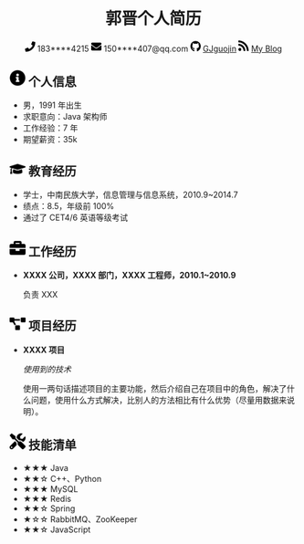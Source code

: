  <center>
     <h1>郭晋个人简历</h1>
     <div>
         <span>
             <img src="resume_img/phone-solid.svg" width="18px">
             183****4215
         </span>
         <span>
             <img src="resume_img/envelope-solid.svg" width="18px">
             150****407@qq.com
         </span>
        <span>
             <img src="resume_img/github-brands.svg" width="18px">
             <a href="#">GJguojin</a>
         </span>
         <span>
             <img src="resume_img/rss-solid.svg" width="18px">
             <a href="#">My Blog</a>
         </span>
    </div>
 </center>


## <img src="resume_img/info-circle-solid.svg" width="28px">  个人信息 

 - 男，1991 年出生
 - 求职意向：Java 架构师
 - 工作经验：7 年
 - 期望薪资：35k

## <img src="resume_img/graduation-cap-solid.svg" width="28px">  教育经历

- 学士，中南民族大学，信息管理与信息系统，2010.9~2014.7
- 绩点：8.5，年级前 100%
- 通过了 CET4/6 英语等级考试

## <img src="resume_img/briefcase-solid.svg" width="28px">  工作经历

- **XXXX 公司，XXXX 部门，XXXX 工程师，2010.1~2010.9**

   负责 XXX

## <img src="resume_img/project-diagram-solid.svg" width="28px">  项目经历

- **XXXX 项目**

  *使用到的技术*

  使用一两句话描述项目的主要功能，然后介绍自己在项目中的角色，解决了什么问题，使用什么方式解决，比别人的方法相比有什么优势（尽量用数据来说明）。

## <img src="resume_img/tools-solid.svg" width="28px">  技能清单

- ★★★ Java
- ★★☆ C++、Python
- ★★★ MySQL
- ★★★ Redis
- ★★☆ Spring
- ★☆☆ RabbitMQ、ZooKeeper
- ★★☆ JavaScript
